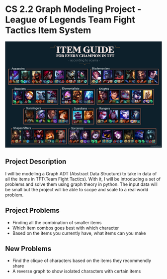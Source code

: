 # CS 2.2 Graph Modeling Project - League of Legends Team Fight Tactics Item System

![TFT Items](imgs/item-guide.png)

## Project Description
I will be modeling a Graph ADT (Abstract Data Structure) to take in data of all the items in TFT(Team Fight Tactics). With it, I will be introducing a set of problems and solve them using graph theory in python. The input data will be small but the project will be able to scope and scale to a real world problem.

## Project Problems
- Finding all the combination of smaller items
- Which item combos goes best with which character
- Based on the items you currently have, what items can you make


## New Problems
- Find the clique of characters based on the items they recommendly share
- A reverse graph to show isolated characters with certain items
